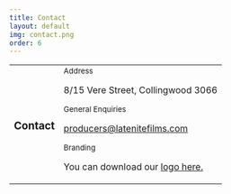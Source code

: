 ```yaml
---
title: Contact
layout: default
img: contact.png
order: 6
---
```


<section>
    <article  id="about-us">
        <table>
            <tr><td><h3>Contact</h3></td><td>
                <sub>Address</sub>
                <p>8/15 Vere Street, Collingwood 3066</p>
                <sub>General Enquiries</sub><p>
                <a href="mailto:producers@latenitefilms.com">producers@latenitefilms.com</a>
                </p> <sub>Branding</sub>
                <p>You can download our <a href="latenite-logos.zip">logo here.</a></p></td>
        </table>
    </article>
  </section>
